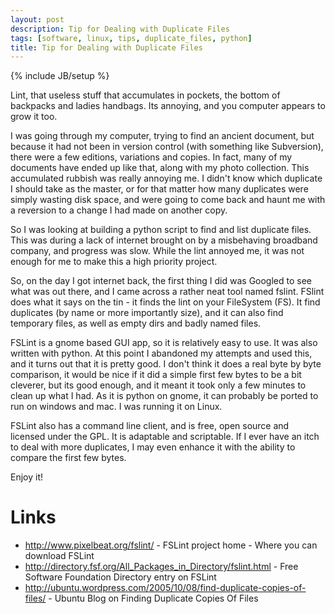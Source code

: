```yaml
---
layout: post
description: Tip for Dealing with Duplicate Files
tags: [software, linux, tips, duplicate_files, python]
title: Tip for Dealing with Duplicate Files
---
```

{% include JB/setup %}

Lint, that useless stuff that accumulates in pockets, the bottom of backpacks and ladies handbags. Its annoying, and you computer appears to grow it too.

I was going through my computer, trying to find an ancient document, but because it had not been in version control (with something like Subversion), there were a few editions, variations and copies. In fact, many of my documents have ended up like that, along with my photo collection. This accumulated rubbish was really annoying me. I didn't know which duplicate I should take as the master, or for that matter how many duplicates were simply wasting disk space, and were going to come back and haunt me with a reversion to a change I had made on another copy.

So I was looking at building a python script to find and list duplicate files. This was during a lack of internet brought on by a misbehaving broadband company, and progress was slow. While the lint annoyed me, it was not enough for me to make this a high priority project.

So, on the day I got internet back, the first thing I did was Googled to see what was out there, and I came across a rather neat tool named fslint. FSlint does what it says on the tin - it finds the lint on your FileSystem (FS). It find duplicates (by name or more importantly size), and it can also find temporary files, as well as empty dirs and badly named files.

FSLint is a gnome based GUI app, so it is relatively easy to use. It was also written with python. At this point I abandoned my attempts and used this, and it turns out that it is pretty good. I don't think it does a real byte by byte comparison, it would be nice if it did a simple first few bytes to be a bit cleverer, but its good enough, and it meant it took only a few minutes to clean up what I had. As it is python on gnome, it can probably be ported to run on windows and mac. I was running it on Linux.

FSLint also has a command line client, and is free, open source and licensed under the GPL. It is adaptable and scriptable. If I ever have an itch to deal with more duplicates, I may even enhance it with the ability to compare the first few bytes.

Enjoy it!

# Links

* <http://www.pixelbeat.org/fslint/> - FSLint project home - Where you can download FSLint
* <http://directory.fsf.org/All_Packages_in_Directory/fslint.html> - Free Software Foundation Directory entry on FSLint
* <http://ubuntu.wordpress.com/2005/10/08/find-duplicate-copies-of-files/> - Ubuntu Blog on Finding Duplicate Copies Of Files

